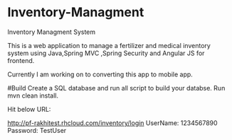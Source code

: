 # Inventory-Managment
Inventory Managment System

This is a web application to manage a fertilizer and medical inventory system using Java,Spring MVC ,Spring Security and Angular JS for frontend. 

Currently I am working on to converting this app to mobile app.

#Build
Create a SQL database  and run all script to build your databse.
Run mvn clean install.

Hit below URL:

http://pf-rakhitest.rhcloud.com/inventory/login
UserName: 1234567890
Password: TestUser